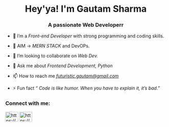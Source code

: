 <h1 align="center"> Hey'ya! I'm Gautam Sharma</h1>
<h3 align="center">A passionate Web Developerr</h3>

- 🌱 I’m a *Front-end Developer* with strong programming and coding skills.

- 🎯 AIM -> *MERN STACK* and DevOPs.

- 👯 I’m looking to collaborate on *Web Dev.*

- 💬 Ask me about *Frontend Development, Python*

- 📫 How to reach me *futuristic.gautam@gmail.com*

- ⚡ Fun fact *“ Code is like humor. When you have to explain it, it’s bad.”*

<h3 align="left">Connect with me:</h3>
<p align="left">
<a href="https://linkedin.com/in/https://www.linkedin.com/in/gautam-sharma33/" target="blank"><img align="center" src="https://img.shields.io/badge/LinkedIn-blue?style=flat&logo=linkedin&labelColor=blue"" alt="https://www.linkedin.com/in/gautam-sharma33/" height="30" width="40" /></a>
<a href="https://www.hackerrank.com/futuristic_gaut1" target="blank"><img align="center" src="https://cdn.jsdelivr.net/npm/simple-icons@3.0.1/icons/hackerrank.svg" alt="https://www.hackerrank.com/futuristic_gaut1" height="30" width="40" /></a>
</p>

